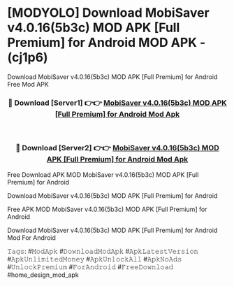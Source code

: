 # [MODYOLO] Download MobiSaver v4.0.16(5b3c) MOD APK [Full Premium] for Android MOD APK - (cj1p6)
Download MobiSaver v4.0.16(5b3c) MOD APK [Full Premium] for Android Free Mod APK

<div align="center">
<h3>🔴 Download [Server1] 👉👉 <a href="https://apk-comot.site?title=MobiSaver_v4.0.16(5b3c)_MOD_APK_[Full_Premium]_for_Android">MobiSaver v4.0.16(5b3c) MOD APK [Full Premium] for Android Mod Apk</a></h3><br>

<h3>🔴 Download [Server2] 👉👉 <a href="https://apk-comot.site?title=MobiSaver_v4.0.16(5b3c)_MOD_APK_[Full_Premium]_for_Android">MobiSaver v4.0.16(5b3c) MOD APK [Full Premium] for Android Mod Apk</a></h3>
</div>


Free Download APK MOD MobiSaver v4.0.16(5b3c) MOD APK [Full Premium] for Android

Download MobiSaver v4.0.16(5b3c) MOD APK [Full Premium] for Android 

Free APK MOD MobiSaver v4.0.16(5b3c) MOD APK [Full Premium] for Android 

Download MobiSaver v4.0.16(5b3c) MOD APK [Full Premium] for Android Mod For Android

𝚃𝚊𝚐𝚜: #𝙼𝚘𝚍𝙰𝚙𝚔 #𝙳𝚘𝚠𝚗𝚕𝚘𝚊𝚍𝙼𝚘𝚍𝙰𝚙𝚔 #𝙰𝚙𝚔𝙻𝚊𝚝𝚎𝚜𝚝𝚅𝚎𝚛𝚜𝚒𝚘𝚗 #𝙰𝚙𝚔𝚄𝚗𝚕𝚒𝚖𝚒𝚝𝚎𝚍𝙼𝚘𝚗𝚎𝚢 #𝙰𝚙𝚔𝚄𝚗𝚕𝚘𝚌𝚔𝙰𝚕𝚕 #𝙰𝚙𝚔𝙽𝚘𝙰𝚍𝚜 #𝚄𝚗𝚕𝚘𝚌𝚔𝙿𝚛𝚎𝚖𝚒𝚞𝚖 #𝙵𝚘𝚛𝙰𝚗𝚍𝚛𝚘𝚒𝚍 #𝙵𝚛𝚎𝚎𝙳𝚘𝚠𝚗𝚕𝚘𝚊𝚍 #home_design_mod_apk
